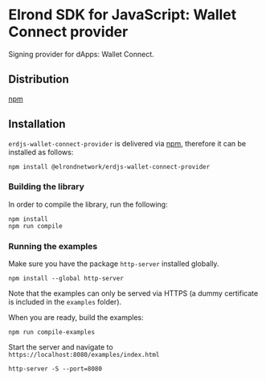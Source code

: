 # Elrond SDK for JavaScript: Wallet Connect provider

Signing provider for dApps: Wallet Connect. 

## Distribution

[npm](https://www.npmjs.com/package/@elrondnetwork/erdjs-wallet-connect-provider)

## Installation

`erdjs-wallet-connect-provider` is delivered via [npm](https://www.npmjs.com/package/@elrondnetwork/erdjs-wallet-connect-provider), therefore it can be installed as follows:

```
npm install @elrondnetwork/erdjs-wallet-connect-provider
```

### Building the library

In order to compile the library, run the following:

```
npm install
npm run compile
```

### Running the examples

Make sure you have the package `http-server` installed globally.

```
npm install --global http-server
```

Note that the examples can only be served via HTTPS (a dummy certificate is included in the `examples` folder).

When you are ready, build the examples:

```
npm run compile-examples
```

Start the server and navigate to `https://localhost:8080/examples/index.html`

```
http-server -S --port=8080
```

